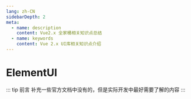 ```yaml
---
lang: zh-CN
sidebarDepth: 2
meta:
  - name: description
    content: Vue2.x 全家桶相关知识点总结
  - name: keywords
    content: Vue 2.x UI库相关知识点介绍
---
```


# ElementUI

::: tip 前言
补充一些官方文档中没有的，但是实际开发中最好需要了解的内容
:::


